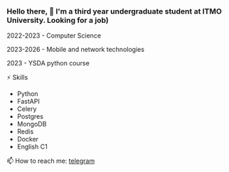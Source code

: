 ### Hello there, 👋 I'm a third year undergraduate student at ITMO University. Looking for a job)
2022-2023 - Computer Science 

2023-2026 - Mobile and network technologies

2023 - YSDA python course 

⚡ Skills
- Python
- FastAPI
- Celery
- Postgres
- MongoDB
- Redis
- Docker
- English C1

  
📫 How to reach me: <a href="https://t.me/doomweneedfood"> telegram </a>
